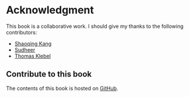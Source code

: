 

# Acknowledgment

This book is a collaborative work. I should give my thanks to the following contributors:

* [Shaoqing Kang](https://github.com/ksq)
* [Sudheer](https://github.com/sudheerrao07)
* [Thomas Klebel](https://github.com/tklebel)

## Contribute to this book

The contents of this book is hosted on [GitHub](https://github.com/renkun-ken/learnR). 

